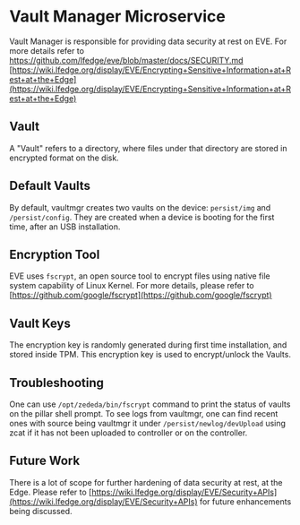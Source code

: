 # Vault Manager Microservice

Vault Manager is responsible for providing data security at rest on EVE.
For more details refer to [https://github.com/lfedge/eve/blob/master/docs/SECURITY.md
](https://github.com/lf-edge/eve/blob/master/docs/SECURITY.md)[https://wiki.lfedge.org/display/EVE/Encrypting+Sensitive+Information+at+Rest+at+the+Edge](https://wiki.lfedge.org/display/EVE/Encrypting+Sensitive+Information+at+Rest+at+the+Edge)

## Vault

A "Vault" refers to a directory, where files under that directory are stored in encrypted format on the disk.

## Default Vaults

By default, vaultmgr creates two vaults on the device: `persist/img` and `/persist/config`. They are created when a device is booting for the first time, after an USB installation.

## Encryption Tool

EVE uses `fscrypt`, an open source tool to encrypt files using native file system capability of Linux Kernel. For more details, please refer to [https://github.com/google/fscrypt](https://github.com/google/fscrypt)

## Vault Keys

The encryption key is randomly generated during first time installation, and stored inside TPM.  This encryption key is used to encrypt/unlock the Vaults.

## Troubleshooting

One can use `/opt/zededa/bin/fscrypt` command to print the status of vaults on the pillar shell prompt.
To see logs from vaultmgr, one can find recent ones with source being vaultmgr it under `/persist/newlog/devUpload` using zcat if it has not been uploaded to controller or on the controller.

## Future Work

There is a lot of scope for further hardening of data security at rest, at the Edge. Please refer to [https://wiki.lfedge.org/display/EVE/Security+APIs](https://wiki.lfedge.org/display/EVE/Security+APIs) for future enhancements being discussed.
